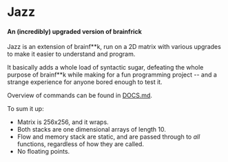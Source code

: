 # Jazz
#### An (incredibly) upgraded version of brainfrick

Jazz is an extension of brainf**k, run on a 2D matrix with various upgrades to make it easier to understand and program.

It basically adds a whole load of syntactic sugar, defeating the whole purpose of brainf**k while making for a fun programming project -- and a strange experience for anyone bored enough to test it.

Overview of commands can be found in [DOCS.md](DOCS.md).

To sum it up:
 - Matrix is 256x256, and it wraps.
 - Both stacks are one dimensional arrays of length 10.
 - Flow and memory stack are static, and are passed through to *all* functions, regardless of how they are called.
 - No floating points.
